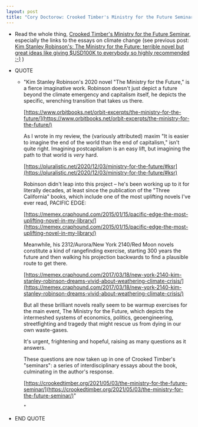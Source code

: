 ```yaml
---
layout: post
title: "Cory Doctorow: Crooked Timber's Ministry for the Future Seminar <-- must read essays on climate change"
---
```

* Read the whole thing, [Crooked Timber's Ministry for the Future Seminar](https://pluralistic.net/2021/05/12/seminar-for-the-future/#imaginations),   especially the links to the essays on climate change (see previous post: [Kim Stanley Robinson's: The Ministry for the  Future: terrible novel but great ideas like giving $USD100K to everybody so highly recommended :-)](http://rolandtanglao.com/2021/03/20/p1-kim-stanley-robinson-ministry-for-the-future-terrible-novel-great-ideas-like-100k-for-everybody/) )

* QUOTE

  * "Kim Stanley Robinson's 2020 novel "The Ministry for the Future," is a fierce imaginative work. Robinson doesn't just depict a future beyond  the climate emergency and capitalism itself, he depicts the specific,  wrenching transition that takes us there.

    [https://www.orbitbooks.net/orbit-excerpts/the-ministry-for-the-future/](https://www.orbitbooks.net/orbit-excerpts/the-ministry-for-the-future/)

    As I wrote in my review, the (variously attributed) maxim "It is  easier to imagine the end of the world than the end of capitalism,"  isn't quite right. Imagining postcapitalism is an easy lift, but  imagining the path to that world is *very* hard.

    [https://pluralistic.net/2020/12/03/ministry-for-the-future/#ksr](https://pluralistic.net/2020/12/03/ministry-for-the-future/#ksr)

    Robinson didn't leap into this project – he's been working up to it  for literally decades, at least since the publication of the "Three  California" books, which include one of the most uplifting novels I've  ever read, PACIFIC EDGE:

    [https://memex.craphound.com/2015/01/15/pacific-edge-the-most-uplifting-novel-in-my-library/](https://memex.craphound.com/2015/01/15/pacific-edge-the-most-uplifting-novel-in-my-library/)

    Meanwhile, his 2312/Aurora/New York 2140/Red Moon novels constitute a kind of rangefinding exercise, starting 300 years the future and then  walking his projection backwards to find a plausible route to get there.

    [https://memex.craphound.com/2017/03/18/new-york-2140-kim-stanley-robinson-dreams-vivid-about-weathering-climate-crisis/](https://memex.craphound.com/2017/03/18/new-york-2140-kim-stanley-robinson-dreams-vivid-about-weathering-climate-crisis/)

    But all these brilliant novels really seem to be warmup exercises for the main event, The Ministry for the Future, which depicts the  intermeshed systems of economics, politics, geoengineering,  streetfighting and tragedy that might rescue us from dying in our own  waste-gases.

    It's urgent, frightening and hopeful, raising as many questions as it answers.

    These questions are now taken up in one of Crooked Timber's  "seminars": a series of interdisciplinary essays about the book,  culminating in the author's response.

    [https://crookedtimber.org/2021/05/03/the-ministry-for-the-future-seminar/](https://crookedtimber.org/2021/05/03/the-ministry-for-the-future-seminar/)"

    "
* END QUOTE
